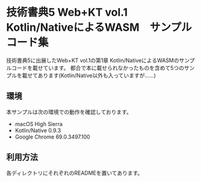 技術書典5 Web+KT vol.1 Kotlin/NativeによるWASM　サンプルコード集
====

技術書典5に出展したWeb+KT vol.1の第1章 Kotlin/NativeによるWASMのサンプルコードを載せています。
都合で本に載せられなかったものを含めて5つのサンプルを載せてあります(Kotlin/Native以外も入っていますが……)

## 環境
本サンプルは次の環境での動作を確認しております。

- macOS High Sierra
- Kotlin/Native 0.9.3
- Google Chrome 69.0.3497.100


## 利用方法
各ディレクトリにそれぞれのREADMEを置いてあります。
